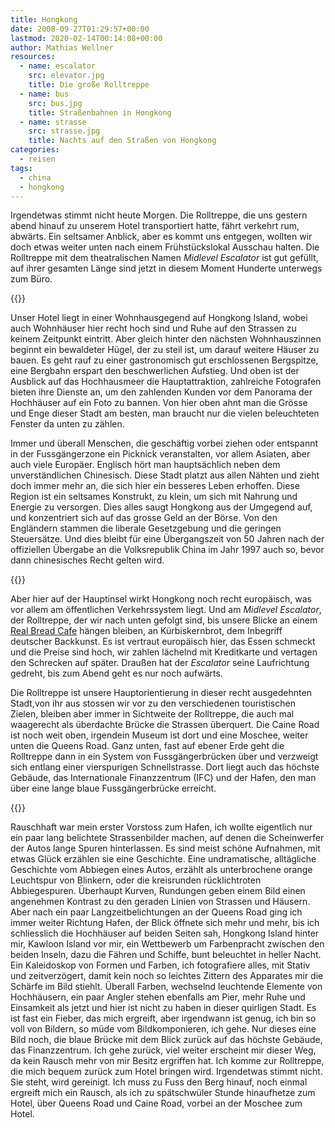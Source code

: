 ```yaml
---
title: Hongkong
date: 2008-09-27T01:29:57+00:00
lastmod: 2020-02-14T00:14:08+00:00
author: Mathias Wellner
resources:
  - name: escalator
    src: elevator.jpg
    title: Die große Rolltreppe
  - name: bus
    src: bus.jpg
    title: Straßenbahnen in Hongkong
  - name: strasse
    src: strasse.jpg
    title: Nachts auf den Straßen von Hongkong
categories:
  - reisen
tags:
  - china
  - hongkong
---
```

Irgendetwas stimmt nicht heute Morgen. Die Rolltreppe, die uns gestern abend hinauf zu unserem Hotel transportiert hatte, fährt verkehrt rum, abwärts. Ein seltsamer Anblick, aber es kommt uns entgegen, wollten wir doch etwas weiter unten nach einem Frühstückslokal Ausschau halten. Die Rolltreppe mit dem theatralischen Namen _Midlevel Escalator_ ist gut gefüllt, auf ihrer gesamten Länge sind jetzt in diesem Moment Hunderte unterwegs zum Büro.

{{<responsive-image name="escalator">}}

Unser Hotel liegt in einer Wohnhausgegend auf Hongkong Island, wobei auch Wohnhäuser hier recht hoch sind und Ruhe auf den Strassen zu keinem Zeitpunkt eintritt. Aber gleich hinter den nächsten Wohnhauszinnen beginnt ein bewaldeter Hügel, der zu steil ist, um darauf weitere Häuser zu bauen. Es geht rauf zu einer gastronomisch gut erschlossenen Bergspitze, eine Bergbahn erspart den beschwerlichen Aufstieg. Und oben ist der Ausblick auf das Hochhausmeer die Hauptattraktion, zahlreiche Fotografen bieten ihre Dienste an, um den zahlenden Kunden vor dem Panorama der Hochhäuser auf ein Foto zu bannen. Von hier oben ahnt man die Grösse und Enge dieser Stadt am besten, man braucht nur die vielen beleuchteten Fenster da unten zu zählen.

Immer und überall Menschen, die geschäftig vorbei ziehen oder entspannt in der Fussgängerzone ein Picknick veranstalten, vor allem Asiaten, aber auch viele Europäer. Englisch hört man hauptsächlich neben dem unverständlichen Chinesisch. Diese Stadt platzt aus allen Nähten und zieht doch immer mehr an, die sich hier ein besseres Leben erhoffen. Diese Region ist ein seltsames Konstrukt, zu klein, um sich mit Nahrung und Energie zu versorgen. Dies alles saugt Hongkong aus der Umgegend auf, und konzentriert sich auf das grosse Geld an der Börse. Von den Engländern stammen die liberale Gesetzgebung und die geringen Steuersätze. Und dies bleibt für eine Übergangszeit von 50 Jahren nach der offiziellen Übergabe an die Volksrepublik China im Jahr 1997 auch so, bevor dann chinesisches Recht gelten wird.

{{<responsive-image name="bus">}}

Aber hier auf der Hauptinsel wirkt Hongkong noch recht europäisch, was vor allem am öffentlichen Verkehrssystem liegt. Und am _Midlevel Escalator_, der Rolltreppe, der wir nach unten gefolgt sind, bis unsere Blicke an einem [Real Bread Cafe](http://www.openrice.com/english/restaurant/sr2.htm?shopid=25398) hängen bleiben, an Kürbiskernbrot, dem Inbegriff deutscher Backkunst. Es ist vertraut europäisch hier, das Essen schmeckt und die Preise sind hoch, wir zahlen lächelnd mit Kreditkarte und vertagen den Schrecken auf später. Draußen hat der _Escalator_ seine Laufrichtung gedreht, bis zum Abend geht es nur noch aufwärts.

Die Rolltreppe ist unsere Hauptorientierung in dieser recht ausgedehnten Stadt,von ihr aus stossen wir vor zu den verschiedenen touristischen Zielen, bleiben aber immer in Sichtweite der Rolltreppe, die auch mal waagerecht als überdachte Brücke die Strassen überquert. Die Caine Road ist noch weit oben, irgendein Museum ist dort und eine Moschee, weiter unten die Queens Road. Ganz unten, fast auf ebener Erde geht die Rolltreppe dann in ein System von Fussgängerbrücken über und verzweigt sich entlang einer vierspurigen Schnellstrasse. Dort liegt auch das höchste Gebäude, das Internationale Finanzzentrum (IFC) und der Hafen, den man über eine lange blaue Fussgängerbrücke erreicht.

{{<responsive-image name="strasse">}}

Rauschhaft war mein erster Vorstoss zum Hafen, ich wollte eigentlich nur ein paar lang belichtete Strassenbilder machen, auf denen die Scheinwerfer der Autos lange Spuren hinterlassen. Es sind meist schöne Aufnahmen, mit etwas Glück erzählen sie eine Geschichte. Eine undramatische, alltägliche Geschichte vom Abbiegen eines Autos, erzählt als unterbrochene orange Leuchtspur von Blinkern, oder die kreisrunden rücklichtroten Abbiegespuren. Überhaupt Kurven, Rundungen geben einem Bild einen angenehmen Kontrast zu den geraden Linien von Strassen und Häusern. Aber nach ein paar Langzeitbelichtungen an der Queens Road ging ich immer weiter Richtung Hafen, der Blick öffnete sich mehr und mehr, bis ich schliesslich die Hochhäuser auf beiden Seiten sah, Hongkong Island hinter mir, Kawloon Island vor mir, ein Wettbewerb um Farbenpracht zwischen den beiden Inseln, dazu die Fähren und Schiffe, bunt beleuchtet in heller Nacht. Ein Kaleidoskop von Formen und Farben, ich fotografiere alles, mit Stativ und zeitverzögert, damit kein noch so leichtes Zittern des Apparates mir die Schärfe im Bild stiehlt. Überall Farben, wechselnd leuchtende Elemente von Hochhäusern, ein paar Angler stehen ebenfalls am Pier, mehr Ruhe und Einsamkeit als jetzt und hier ist nicht zu haben in dieser quirligen Stadt. Es ist fast ein Fieber, das mich ergreift, aber irgendwann ist genug, ich bin so voll von Bildern, so müde vom Bildkomponieren, ich gehe. Nur dieses eine Bild noch, die blaue Brücke mit dem Blick zurück auf das höchste Gebäude, das Finanzzentrum. Ich gehe zurück, viel weiter erscheint mir dieser Weg, da kein Rausch mehr von mir Besitz ergriffen hat. Ich komme zur Rolltreppe, die mich bequem zurück zum Hotel bringen wird. Irgendetwas stimmt nicht. Sie steht, wird gereinigt. Ich muss zu Fuss den Berg hinauf, noch einmal ergreift mich ein Rausch, als ich zu spätschwüler Stunde hinaufhetze zum Hotel, über Queens Road und Caine Road, vorbei an der Moschee zum Hotel.